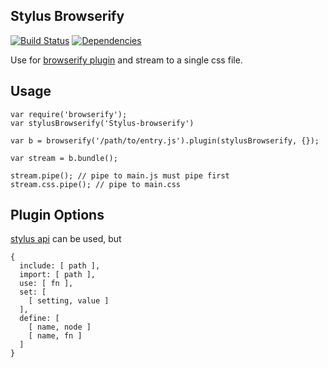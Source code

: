 ## Stylus Browserify


[![Build Status](https://travis-ci.org/morlay/stylus-browserify.svg?branch=master)](https://travis-ci.org/morlay/stylus-browserify)
[![Dependencies](https://david-dm.org/morlay/stylus-browserify.png)](https://david-dm.org/morlay/stylus-browserify)

Use for [browserify plugin](https://github.com/substack/node-browserify#plugins) and stream to a single css file.

## Usage

    var require('browserify');
    var stylusBrowserify('Stylus-browserify')

    var b = browserify('/path/to/entry.js').plugin(stylusBrowserify, {});

    var stream = b.bundle();

    stream.pipe(); // pipe to main.js must pipe first
    stream.css.pipe(); // pipe to main.css

## Plugin Options

[stylus api](http://learnboost.github.io/stylus/docs/js.html) can be used, but

    {
      include: [ path ],
      import: [ path ],
      use: [ fn ],
      set: [
        [ setting, value ]
      ],
      define: [
        [ name, node ]
        [ name, fn ]
      ]
    }
